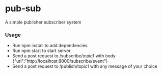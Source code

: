 # pub-sub
A simple publisher subscriber system

### Usage
* Run npm install to add dependencies
* Run npm start to start server
* Send a post request to /subscribe/topic1 with body {"url":"http://localhost:8000/subscribe/event"}   
* Send a post request to /publish/topic1 with any message of your choice

